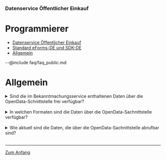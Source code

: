 ### Datenservice Öffentlicher Einkauf
# Programmierer

- [Datenservice Öffentlicher Einkauf](#datenservice-öffentlicher-einkauf)
- [Standard eForms-DE und SDK-DE](#standard-eForms-DE-und-SDK-DE)
- [Allgemein](#allgemein)

--@include faq/faq_public.md

# Allgemein

<details>
<summary>
Sind die im Bekanntmachungsservice enthaltenen Daten über die OpenData-Schnittstelle frei verfügbar?
</summary>
Ja, die im Bekanntmachungsservice enthaltenen Daten sind frei verfügbar. Sie können über die OpenData-Schnittstelle des Datenservice Öffentlicher Einkauf (DÖE) abgerufen werden – wahlweise über eine REST-API oder über eine PEPPOL-Abfrage. Beide Zugriffswege ermöglichen den offenen, standardisierten Abruf der veröffentlichten Bekanntmachungsdaten ohne Zugangsbeschränkungen.
</details>
<br>


<details>
<summary>
 In welchen Formaten sind die Daten über die OpenData-Sachnittstelle verfügbar?
</summary>
 Die über die OpenData-Schnittstelle des Bekanntmachungsservice bereitgestellten Daten sind in mehreren Formaten verfügbar: CSV, OCDS, sowie in den originalen eForms-Formaten, wie sie an TED übermittelt werden.
</details>
<br>


<details>
<summary>
Wie aktuell sind die Daten, die über die OpenData-Sachnittstelle abrufbar sind?
</summary>
 Über die REST-API der OpenData-Schnittstelle sind derzeit die Daten des Vortages verfügbar. Im Gegensatz dazu können über eine PEPPOL-Abfrage auch die am aktuellen Tag veröffentlichten Bekanntmachungen bereitgestellt werden. Dadurch stehen über PEPPOL die Informationen in der Regel **aktueller** zur Verfügung als über die REST-API.
</details>
<br>

---
[Zum Anfang](#programmierer)